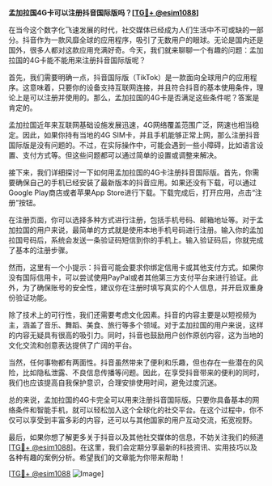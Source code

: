 **孟加拉国4G卡可以注册抖音国际版吗？[[TG💪+ @esim1088](https://t.me/s/esim1088)]**

在当今这个数字化飞速发展的时代，社交媒体已经成为人们生活中不可或缺的一部分。抖音作为一款风靡全球的应用程序，吸引了无数用户的眼球。无论是国内还是国外，很多人都对这款应用充满好奇。今天，我们就来聊聊一个有趣的问题：孟加拉国的4G卡能不能用来注册抖音国际版呢？

首先，我们需要明确一点，抖音国际版（TikTok）是一款面向全球用户的应用程序。这意味着，只要你的设备支持互联网连接，并且符合抖音的基本使用条件，理论上是可以注册并使用的。那么，孟加拉国的4G卡是否满足这些条件呢？答案是肯定的。

孟加拉国近年来互联网基础设施发展迅速，4G网络覆盖范围广泛，网速也相当稳定。因此，如果你持有当地的4G SIM卡，并且手机能够正常上网，那么注册抖音国际版是没有问题的。不过，在实际操作中，可能会遇到一些小障碍，比如语言设置、支付方式等。但这些问题都可以通过简单的设置或调整来解决。

接下来，我们详细探讨一下如何用孟加拉国的4G卡注册抖音国际版。首先，你需要确保自己的手机已经安装了最新版本的抖音应用。如果还没有下载，可以通过Google Play商店或者苹果App Store进行下载。下载完成后，打开应用，点击“注册”按钮。

在注册页面，你可以选择多种方式进行注册，包括手机号码、邮箱地址等。对于孟加拉国的用户来说，最简单的方式就是使用本地手机号码进行注册。输入你的孟加拉国号码后，系统会发送一条验证码短信到你的手机上。输入验证码后，你就完成了基本的注册步骤。

然而，这里有一个小提示：抖音可能会要求你绑定信用卡或其他支付方式。如果你没有国际信用卡，可以尝试使用PayPal或者其他第三方支付平台来进行验证。此外，为了确保账号的安全性，建议你在注册时填写真实的个人信息，并开启双重身份验证功能。

除了技术上的可行性，我们还需要考虑文化因素。抖音的内容主要是以短视频为主，涵盖了音乐、舞蹈、美食、旅行等多个领域。对于孟加拉国的用户来说，这样的内容无疑具有很高的吸引力。同时，抖音也鼓励用户创作原创内容，这为当地的文化交流和创意表达提供了广阔的平台。

当然，任何事物都有两面性。抖音虽然带来了便利和乐趣，但也存在一些潜在的风险，比如隐私泄露、不良信息传播等问题。因此，在享受抖音带来的便利的同时，我们也应该提高自我保护意识，合理安排使用时间，避免过度沉迷。

总的来说，孟加拉国的4G卡完全可以用来注册抖音国际版。只要你具备基本的网络条件和智能手机，就可以轻松加入这个全球化的社交平台。在这个过程中，你不仅可以享受到丰富多彩的内容，还可以与其他国家的用户互动交流，拓宽视野。

最后，如果你想了解更多关于抖音以及其他社交媒体的信息，不妨关注我们的频道[[TG💪+ @esim1088](https://t.me/s/esim1088)]。在这里，我们会定期分享最新的科技资讯、实用技巧以及各种有趣的案例分析。希望我们的文章能为你带来帮助！

[[TG💪+ @esim1088](https://t.me/s/esim1088) ![Image](https://i.postimg.cc/4NQfJmqS/Snipaste-2025-05-13-00-14-12.png)]